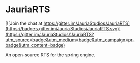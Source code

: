 JauriaRTS
=========

[![Join the chat at https://gitter.im/JauriaStudios/JauriaRTS](https://badges.gitter.im/JauriaStudios/JauriaRTS.svg)](https://gitter.im/JauriaStudios/JauriaRTS?utm_source=badge&utm_medium=badge&utm_campaign=pr-badge&utm_content=badge)

An open-source RTS for the spring engine.

